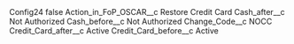 <?xml version="1.0" encoding="UTF-8"?>
<CustomMetadata xmlns="http://soap.sforce.com/2006/04/metadata" xmlns:xsi="http://www.w3.org/2001/XMLSchema-instance" xmlns:xsd="http://www.w3.org/2001/XMLSchema">
    <label>Config24</label>
    <protected>false</protected>
    <values>
        <field>Action_in_FoP_OSCAR__c</field>
        <value xsi:type="xsd:string">Restore Credit Card</value>
    </values>
    <values>
        <field>Cash_after__c</field>
        <value xsi:type="xsd:string">Not Authorized</value>
    </values>
    <values>
        <field>Cash_before__c</field>
        <value xsi:type="xsd:string">Not Authorized</value>
    </values>
    <values>
        <field>Change_Code__c</field>
        <value xsi:type="xsd:string">NOCC</value>
    </values>
    <values>
        <field>Credit_Card_after__c</field>
        <value xsi:type="xsd:string">Active</value>
    </values>
    <values>
        <field>Credit_Card_before__c</field>
        <value xsi:type="xsd:string">Active</value>
    </values>
</CustomMetadata>

